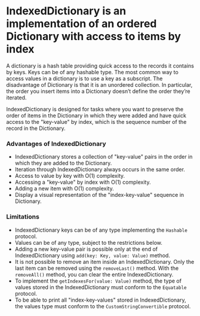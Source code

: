# IndexedDictionary is an implementation of an ordered Dictionary with access to items by index

A dictionary is a hash table providing quick access to the records it contains by keys. Keys can be of any hashable type. The most common way to access values in a dictionary is to use a key as a subscript. 
The disadvantage of Dictionary is that it is an unordered collection. In particular, the order you insert items into a Dictionary doesn’t define the order they’re iterated.

IndexedDictionary is designed for tasks where you want to preserve the order of items in the Dictionary in which they were added and have quick access to the "key-value" by index, which is the sequence number of the record in the Dictionary.

### Advantages of IndexedDictionary

- IndexedDictionary stores a collection of "key-value" pairs in the order in which they are added to the Dictionary. 
- Iteration through IndexedDictionary always occurs in the same order.
- Access to value by key with O(1) complexity.
- Accessing a "key-value" by index with O(1) complexity.
- Adding a new item with O(1) complexity.
- Display a visual representation of the "index-key-value" sequence in Dictionary.

### Limitations

- IndexedDictionary keys can be of any type implementing the `Hashable` protocol.
- Values can be of any type, subject to the restrictions below.
- Adding a new key-value pair is possible only at the end of IndexedDictionary using `add(key: Key, value: Value)` method.
- It is not possible to remove an item inside an IndexedDictionary. Only the last item can be removed using the `removeLast()` method. With the `removeAll()` method, you can clear the entire IndexedDictionary.
- To implement the `getIndexesFor(value: Value)` method, the type of values stored in the IndexedDictionary must conform to the `Equatable` protocol.
- To be able to print all "index-key-values" stored in IndexedDictionary, the values type must conform to the `CustomStringConvertible` protocol.

